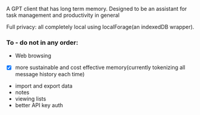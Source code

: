A GPT client that has long term memory. Designed to be an assistant for task management and productivity in general

Full privacy: all completely local using localForage(an indexedDB wrapper).

### To - do not in any order:
 - Web browsing
 - [x] more sustainable and cost effective memory(currently tokenizing all message history each time)
 - import and export data
 - notes
 - viewing lists
 - better API key auth

